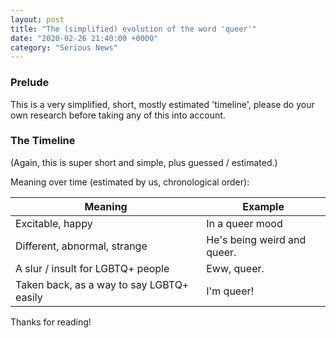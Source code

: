 ```yaml
---
layout: post
title: "The (simplified) evolution of the word 'queer'"
date: "2020-02-26 21:40:00 +0000"
category: "Serious News"
---
```


### Prelude
This is a very simplified, short, mostly estimated 'timeline', please do your own research before taking any of this into account.


### The Timeline
(Again, this is super short and simple, plus guessed / estimated.)

Meaning over time (estimated by us, chronological order):

| Meaning | Example |
| ------- | ------- |
| Excitable, happy | In a queer mood |
| Different, abnormal, strange | He's being weird and queer. |
| A slur / insult for LGBTQ+ people | Eww, queer. |
| Taken back, as a way to say LGBTQ+ easily &nbsp;&nbsp;&nbsp; | I'm queer! |

Thanks for reading!
